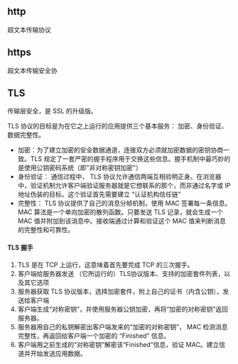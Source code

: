## http
超文本传输协议

## https
超文本传输安全协

## TLS
传输层安全，是 SSL 的升级版。

TLS 协议的目标是为在它之上运行的应用提供三个基本服务： 加密、身份验证、数据完整性。
- 加密：为了建立加密的安全数据通道，连接双方必须就加密数据的密钥协商一致。TLS 规定了一套严密的握手程序用于交换这些信息。握手机制中最巧妙的是使用公钥密码系统（即"非对称密钥加密"）
- 身份验证： 通信过程中， TLS 协议允许通信两端互相验明正身。在浏览器中，验证机制允许客户端验证服务器就是它想联系的那个，而非通过名字或 IP 地址伪装的目标。这个验证首先需要建立 “认证机构信任链”
- 完整性： TLS 协议提供了自己的消息分帧机制，使用 MAC 签署每一条信息。MAC 算法是一个单向加密的散列函数。只要发送 TLS 记录，就会生成一个 MAC 值并附加到该消息中。接收端通过计算和验证这个 MAC 值来判断消息的完整性和可靠性。

#### TLS 握手
1. TLS 是在 TCP 上运行，这意味着首先要完成 TCP 的三次握手。
2. 客户端给服务器发送 （它所运行的）TLS协议版本、支持的加密套件列表，以及其它选项
3. 服务器获取 TLS 协议版本，选择加密套件，附上自己的证书（内含公钥），发送给客户端
4. 客户端生成“对称密钥”，并使用服务器公钥加密，再将“加密的对称密钥”返回服务器。
5. 服务器用自己的私钥解密出客户端发来的“加密的对称密钥”， MAC 检测消息完整性，再返回给客户端一个加密的 “Finished” 信息。
6. 客户端用之前生成的“对称密钥”解密该“Finished”信息，验证 MAC。建立信道并开始发送应用数据。